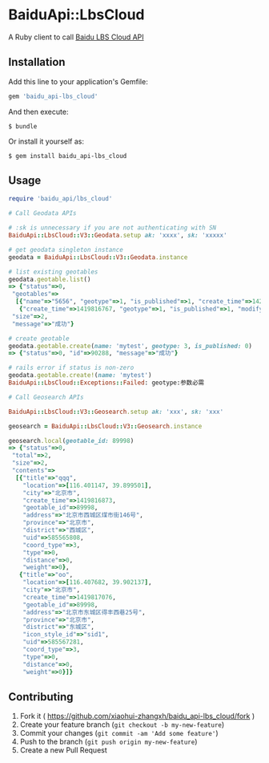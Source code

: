 # BaiduApi::LbsCloud

A Ruby client to call [Baidu LBS Cloud API](http://developer.baidu.com/map/index.php?title=lbscloud)

## Installation

Add this line to your application's Gemfile:

```ruby
gem 'baidu_api-lbs_cloud'
```

And then execute:

    $ bundle

Or install it yourself as:

    $ gem install baidu_api-lbs_cloud

## Usage

```ruby
require 'baidu_api/lbs_cloud'

# Call Geodata APIs

# :sk is unnecessary if you are not authenticating with SN
BaiduApi::LbsCloud::V3::Geodata.setup ak: 'xxxx', sk: 'xxxxx'

# get geodata singleton instance
geodata = BaiduApi::LbsCloud::V3::Geodata.instance

# list existing geotables
geodata.geotable.list()
=> {"status"=>0,
 "geotables"=>
  [{"name"=>"5656", "geotype"=>1, "is_published"=>1, "create_time"=>1420180426, "modify_time"=>1420180426, "id"=>90286},
   {"create_time"=>1419816767, "geotype"=>1, "is_published"=>1, "modify_time"=>1420180449, "name"=>"gogo", "id"=>89998}],
 "size"=>2,
 "message"=>"成功"}

# create geotable
geodata.geotable.create(name: 'mytest', geotype: 3, is_published: 0)
=> {"status"=>0, "id"=>90288, "message"=>"成功"}

# rails error if status is non-zero
geodata.geotable.create!(name: 'mytest')
BaiduApi::LbsCloud::Exceptions::Failed: geotype:参数必需

# Call Geosearch APIs

BaiduApi::LbsCloud::V3::Geosearch.setup ak: 'xxx', sk: 'xxx'

geosearch = BaiduApi::LbsCloud::V3::Geosearch.instance

geosearch.local(geotable_id: 89998)
=> {"status"=>0,
 "total"=>2,
 "size"=>2,
 "contents"=>
  [{"title"=>"qqq",
    "location"=>[116.401147, 39.899501],
    "city"=>"北京市",
    "create_time"=>1419816873,
    "geotable_id"=>89998,
    "address"=>"北京市西城区煤市街146号",
    "province"=>"北京市",
    "district"=>"西城区",
    "uid"=>585565808,
    "coord_type"=>3,
    "type"=>0,
    "distance"=>0,
    "weight"=>0},
   {"title"=>"oo",
    "location"=>[116.407682, 39.902137],
    "city"=>"北京市",
    "create_time"=>1419817076,
    "geotable_id"=>89998,
    "address"=>"北京市东城区得丰西巷25号",
    "province"=>"北京市",
    "district"=>"东城区",
    "icon_style_id"=>"sid1",
    "uid"=>585567281,
    "coord_type"=>3,
    "type"=>0,
    "distance"=>0,
    "weight"=>0}]}

```


## Contributing

1. Fork it ( https://github.com/xiaohui-zhangxh/baidu_api-lbs_cloud/fork )
2. Create your feature branch (`git checkout -b my-new-feature`)
3. Commit your changes (`git commit -am 'Add some feature'`)
4. Push to the branch (`git push origin my-new-feature`)
5. Create a new Pull Request
